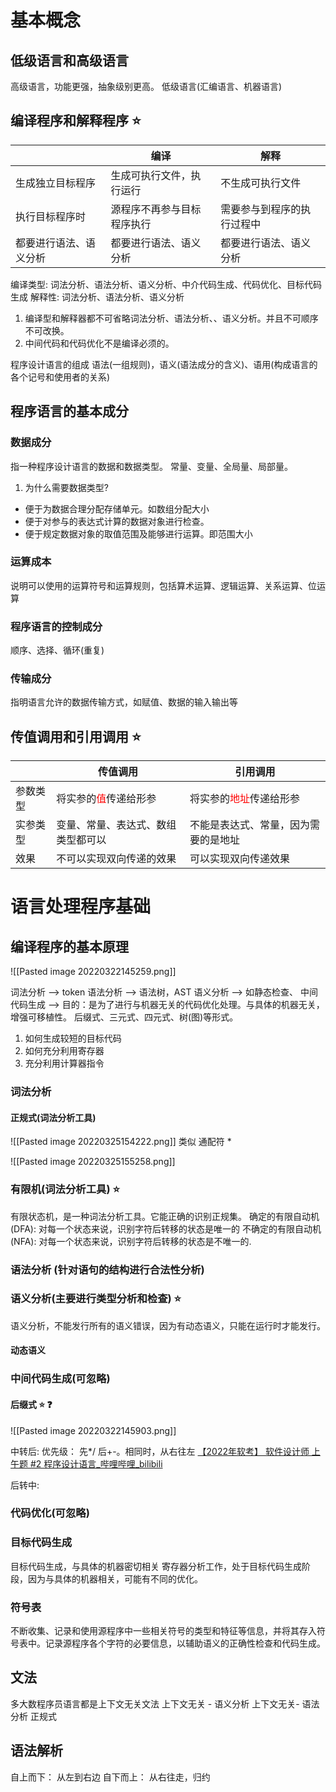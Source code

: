 
# 基本概念
## 低级语言和高级语言
高级语言，功能更强，抽象级别更高。
低级语言(汇编语言、机器语言)

## 编译程序和解释程序 ⭐
|                        | 编译                       | 解释                       |
| ---------------------- | -------------------------- | -------------------------- |
| 生成独立目标程序       | 生成可执行文件，执行运行   | 不生成可执行文件           |
| 执行目标程序时         | 源程序不再参与目标程序执行 | 需要参与到程序的执行过程中 |
| 都要进行语法、语义分析 | 都要进行语法、语义分析     | 都要进行语法、语义分析     |

编译类型: 词法分析、语法分析、语义分析、中介代码生成、代码优化、目标代码生成
解释性: 词法分析、语法分析、语义分析
1. 编译型和解释器都不可省略词法分析、语法分析、、语义分析。并且不可顺序不可改换。
2. 中间代码和代码优化不是编译必须的。

程序设计语言的组成
语法(一组规则)，语义(语法成分的含义)、语用(构成语言的各个记号和使用者的关系)

## 程序语言的基本成分
### 数据成分
指一种程序设计语言的数据和数据类型。
常量、变量、全局量、局部量。

1. 为什么需要数据类型?
+ 便于为数据合理分配存储单元。如数组分配大小
+ 便于对参与的表达式计算的数据对象进行检查。
+ 便于规定数据对象的取值范围及能够进行运算。即范围大小


### 运算成本
说明可以使用的运算符号和运算规则，包括算术运算、逻辑运算、关系运算、位运算
### 程序语言的控制成分
顺序、选择、循环(重复)

### 传输成分
指明语言允许的数据传输方式，如赋值、数据的输入输出等

##  传值调用和引用调用 ⭐
|          | 传值调用                                        | 引用调用                                          |
| -------- | ----------------------------------------------- | ------------------------------------------------- |
| 参数类型 | 将实参的<font color=#ff0000>值</font>传递给形参 | 将实参的<font color=#ff0000>地址</font>传递给形参 |
| 实参类型 | 变量、常量、表达式、数组类型都可以              | 不能是表达式、常量，因为需要的是地址              |
| 效果     | 不可以实现双向传递的效果                        | 可以实现双向传递效果                                                  |



# 语言处理程序基础

## 编译程序的基本原理
![[Pasted image 20220322145259.png]]



词法分析  --> token
语法分析 --> 语法树，AST
语义分析 -->  如静态检查、
中间代码生成 --> 目的：是为了进行与机器无关的代码优化处理。与具体的机器无关，增强可移植性。
后缀式、三元式、四元式、树(图)等形式。
1. 如何生成较短的目标代码
2. 如何充分利用寄存器
3. 充分利用计算器指令

### 词法分析
#### 正规式(词法分析工具)
![[Pasted image 20220325154222.png]]
类似 通配符 *

![[Pasted image 20220325155258.png]]


### 有限机(词法分析工具) ⭐
有限状态机，是一种词法分析工具。它能正确的识别正规集。
确定的有限自动机(DFA): 对每一个状态来说，识别字符后转移的状态是唯一的
不确定的有限自动机(NFA): 对每一个状态来说，识别字符后转移的状态是不唯一的.



### 语法分析 (针对语句的结构进行合法性分析)

### 语义分析(主要进行类型分析和检查) ⭐

语义分析，不能发行所有的语义错误，因为有动态语义，只能在运行时才能发行。
#### 动态语义

### 中间代码生成(可忽略)

#### 后缀式 ⭐ ❓
![[Pasted image 20220322145903.png]]

中转后:
优先级： 先*/ 后+-。相同时，从右往左
[【2022年软考】 软件设计师 上午题 #2 程序设计语言_哔哩哔哩_bilibili](https://www.bilibili.com/video/BV1tL411c7gi?p=114)

后转中:


### 代码优化(可忽略)

### 目标代码生成
目标代码生成，与具体的机器密切相关
寄存器分析工作，处于目标代码生成阶段，因为与具体的机器相关，可能有不同的优化。


### 符号表
不断收集、记录和使用源程序中一些相关符号的类型和特征等信息，并将其存入符号表中。记录源程序各个字符的必要信息，以辅助语义的正确性检查和代码生成。


## 文法
多大数程序员语言都是上下文无关文法
上下文无关 - 语义分析
上下文无关- 语法分析
正规式



## 语法解析
自上而下： 从左到右边
自下而上： 从右往走，归约
